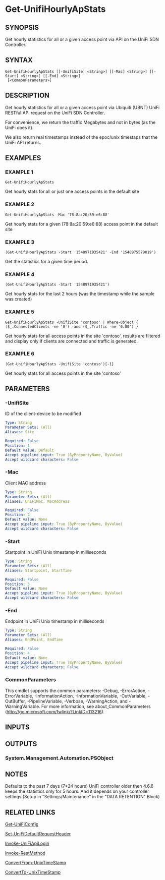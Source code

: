﻿---
external help file: UniFiTooling-help.xml
HelpVersion: 1.1.0
Locale: en-US
Module Guid: 7fff91a0-02eb-4df2-84d5-c7d3cd7f7a5d
Module Name: UniFiTooling
online version: https://github.com/Enatec/UniFiTooling/raw/master/docs/Get-UnifiHourlyApStats.md
schema: 2.0.0
---

# Get-UnifiHourlyApStats

## SYNOPSIS
Get hourly statistics for all or a given access point via API on the UniFi SDN Controller.

## SYNTAX

```
Get-UnifiHourlyApStats [[-UnifiSite] <String>] [[-Mac] <String>] [[-Start] <String>] [[-End] <String>]
 [<CommonParameters>]
```

## DESCRIPTION
Get hourly statistics for all or a given access point via Ubiquiti (UBNT) UniFi RESTful API request on the UniFi SDN Controller.

For convenience, we return the traffic Megabytes and not in bytes (as the UniFi does it).

We also return real timestamps instead of the epoc/unix timestaps that the UniFi API returns.

## EXAMPLES

### EXAMPLE 1
```
Get-UnifiHourlyApStats
```

Get hourly stats for all or just one access points in the default site

### EXAMPLE 2
```
Get-UnifiHourlyApStats -Mac '78:8a:20:59:e6:88'
```

Get hourly stats for a given (78:8a:20:59:e6:88) access point in the default site

### EXAMPLE 3
```
(Get-UnifiHourlyApStats -Start '1548971935421' -End '1548975579019')
```

Get the statistics for a given time period.

### EXAMPLE 4
```
(Get-UnifiHourlyApStats -Start '1548971935421')
```

Get hourly stats for the last 2 hours (was the timestamp while the sample was created)

### EXAMPLE 5
```
Get-UnifiHourlyApStats -UnifiSite 'contoso' | Where-Object { ($_.ConnectedClients -ne '0') -and ($_.Traffic -ne '0.00') }
```

Get hourly stats for all access points in the site 'contoso', results are filtered and display only if clients are connected and traffic is generated.

### EXAMPLE 6
```
(Get-UnifiHourlyApStats -UnifiSite 'contoso')[-1]
```

Get hourly stats for all access points in the site 'contoso'

## PARAMETERS

### -UnifiSite
ID of the client-device to be modified

```yaml
Type: String
Parameter Sets: (All)
Aliases: Site

Required: False
Position: 1
Default value: Default
Accept pipeline input: True (ByPropertyName, ByValue)
Accept wildcard characters: False
```

### -Mac
Client MAC address

```yaml
Type: String
Parameter Sets: (All)
Aliases: UniFiMac, MacAddress

Required: False
Position: 2
Default value: None
Accept pipeline input: True (ByPropertyName, ByValue)
Accept wildcard characters: False
```

### -Start
Startpoint in UniFi Unix timestamp in milliseconds

```yaml
Type: String
Parameter Sets: (All)
Aliases: Startpoint, StartTime

Required: False
Position: 3
Default value: None
Accept pipeline input: True (ByPropertyName, ByValue)
Accept wildcard characters: False
```

### -End
Endpoint in UniFi Unix timestamp in milliseconds

```yaml
Type: String
Parameter Sets: (All)
Aliases: EndPoint, EndTime

Required: False
Position: 4
Default value: None
Accept pipeline input: True (ByPropertyName, ByValue)
Accept wildcard characters: False
```

### CommonParameters
This cmdlet supports the common parameters: -Debug, -ErrorAction, -ErrorVariable, -InformationAction, -InformationVariable, -OutVariable, -OutBuffer, -PipelineVariable, -Verbose, -WarningAction, and -WarningVariable.
For more information, see about_CommonParameters (http://go.microsoft.com/fwlink/?LinkID=113216).

## INPUTS

## OUTPUTS

### System.Management.Automation.PSObject
## NOTES
Defaults to the past 7 days (7*24 hours)
UniFi controller older then 4.6.6 keeps the statistics only for 5 hours.
And it depends on your controller settings (Setup in "Settings/Maintenance" in the "DATA RETENTION" Block)

## RELATED LINKS

[Get-UniFiConfig]()

[Set-UniFiDefaultRequestHeader]()

[Invoke-UniFiApiLogin]()

[Invoke-RestMethod]()

[ConvertFrom-UnixTimeStamp]()

[ConvertTo-UnixTimeStamp]()

